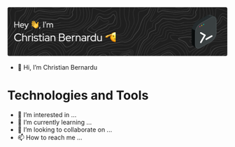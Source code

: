 ![banner](https://github.com/cbernardu/cbernardu/blob/main/assets/github-header-image.png)
- 👋 Hi, I’m Christian Bernardu

# Technologies and Tools
- 👀 I’m interested in ...
- 🌱 I’m currently learning ...
- 💞️ I’m looking to collaborate on ...
- 📫 How to reach me ...

<!---
cbernardu/cbernardu is a ✨ special ✨ repository because its `README.md` (this file) appears on your GitHub profile.
You can click the Preview link to take a look at your changes.
--->
